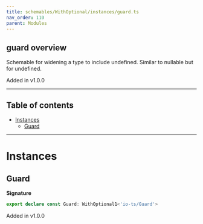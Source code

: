 ```yaml
---
title: schemables/WithOptional/instances/guard.ts
nav_order: 110
parent: Modules
---
```


## guard overview

Schemable for widening a type to include undefined. Similar to nullable but for undefined.

Added in v1.0.0

---

<h2 class="text-delta">Table of contents</h2>

- [Instances](#instances)
  - [Guard](#guard)

---

# Instances

## Guard

**Signature**

```ts
export declare const Guard: WithOptional1<'io-ts/Guard'>
```

Added in v1.0.0
